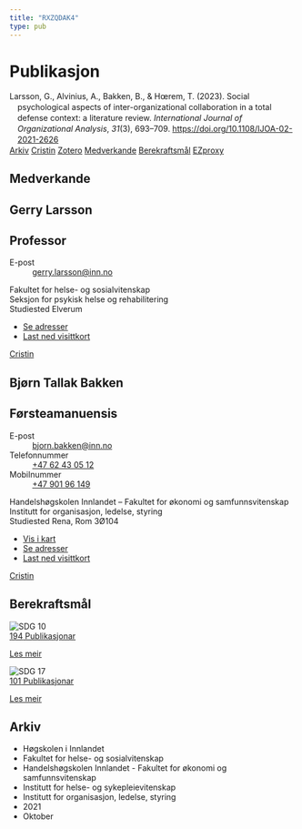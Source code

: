 ```yaml
---
title: "RXZQDAK4"
type: pub
---
```

<h1>Publikasjon</h1>
<article id="csl-bib-container-RXZQDAK4" class="csl-bib-container">
  <div class="csl-bib-body" style="line-height: 1.35; padding-left: 1em; text-indent:-1em;">
  <div class="csl-entry">Larsson, G., Alvinius, A., Bakken, B., &amp; H&#x153;rem, T. (2023). Social psychological aspects of inter-organizational collaboration in a total defense context: a literature review. <i>International Journal of Organizational Analysis</i>, <i>31</i>(3), 693&#x2013;709. <a href="https://doi.org/10.1108/IJOA-02-2021-2626">https://doi.org/10.1108/IJOA-02-2021-2626</a></div>
</div>
  <div class="csl-bib-buttons">
    <a href="#taxonomy-article-RXZQDAK4" class="csl-bib-button">Arkiv</a>
    <a href alt="Cristin URL" class="csl-bib-button">Cristin</a>
    <a href alt="Zotero URL" class="csl-bib-button">Zotero</a>
    <a href="#contributors-article-RXZQDAK4" class="csl-bib-button">Medverkande</a>
    <a href="#sdg-article-RXZQDAK4" class="csl-bib-button">Berekraftsmål</a>
    <a href="http://ezproxy.inn.no/login?url=https://doi.org/10.1108/IJOA-02-2021-2626" class="csl-bib-button">EZproxy</a>
  </div>
  <div id="csl-bib-meta-container-RXZQDAK4"></div>
</article>
<div id="csl-bib-meta-RXZQDAK4" class="csl-bib-meta">
  <article id="contributors-article-RXZQDAK4" class="contributors-article">
    <h1>Medverkande</h1>
    <div class="personas">
<div class="vrtx-hinn-person-card">
<div class="photo">
<i class="lar la-user-circle missing-person"></i>
</div>
<div class="info">
<hgroup><h1>Gerry Larsson</h1>
<h2>Professor</h2>
</hgroup><dl>
<dt>E-post</dt>
<dd>
<a href="mailto:gerry.larsson@inn.no">gerry.larsson@inn.no</a>
</dd>
</dl>
<p>
Fakultet for helse- og sosialvitenskap<br>
Seksjon for psykisk helse og rehabilitering<br>
Studiested Elverum
</p>
<ul class="vrtx-hinn-links">
<li><a href="https://www.inn.no/finn-en-ansatt/gerry-larsson.html#vrtx-hinn-addresses">Se adresser</a></li>
<li><a href="https://www.inn.no/finn-en-ansatt/gerry-larsson.html?vrtx=vcf">Last ned visittkort</a></li>
</ul>
</div>
</div>
<a href="https://app.cristin.no/persons/show.jsf?id=50941" alt="Cristin URL" class="personas-cristin">Cristin</a>
</div> <div class="personas">
<div class="vrtx-hinn-person-card">
<div class="photo">
<i class="lar la-user-circle missing-person"></i>
</div>
<div class="info">
<hgroup><h1>Bjørn Tallak Bakken</h1>
<h2>Førsteamanuensis</h2>
</hgroup><dl>
<dt>E-post</dt>
<dd>
<a href="mailto:bjorn.bakken@inn.no">bjorn.bakken@inn.no</a>
</dd>
<dt>Telefonnummer</dt>
<dd><a href="tel:+4762430512">
+47 62 43 05 12
</a></dd>
<dt>Mobilnummer</dt>
<dd><a href="tel:+4790196149">
+47 901 96 149
</a></dd>
</dl>
<p>
Handelshøgskolen Innlandet – Fakultet for økonomi og samfunnsvitenskap<br>
Institutt for organisasjon, ledelse, styring<br>
Studiested Rena,
Rom 3Ø104
</p>
<ul class="vrtx-hinn-links">
<li><a href="https://www.google.com/maps?q=61.13620,11.37454">Vis i kart</a></li>
<li><a href="https://www.inn.no/finn-en-ansatt/bjorn-bakken.html#vrtx-hinn-addresses">Se adresser</a></li>
<li><a href="https://www.inn.no/finn-en-ansatt/bjorn-bakken.html?vrtx=vcf">Last ned visittkort</a></li>
</ul>
</div>
</div>
<a href="https://app.cristin.no/persons/show.jsf?id=449169" alt="Cristin URL" class="personas-cristin">Cristin</a>
</div>
  </article>
  <article id="sdg-article-RXZQDAK4" class="sdg-article">
    <h1>Berekraftsmål</h1>
    <div class="sdg-container"><div id="sdg10" class="sdg">
<img src="{{< params subfolder >}}images/sdg/sdg10_no.png" class="image" alt="SDG 10">
<div class="sdg-overlay">
<a href="{{< params subfolder >}}no/archive/?sdg=10#archive" class="sdg-publication-count"><span>194</span> Publikasjonar</a>
<p><a href="https://www.fn.no/om-fn/fns-baerekraftsmaal/mindre-ulikhet?lang=nno-NO" class="sdg-read-more">Les meir</a></p>
</div>
</div> <div id="sdg17" class="sdg">
<img src="{{< params subfolder >}}images/sdg/sdg17_no.png" class="image" alt="SDG 17">
<div class="sdg-overlay">
<a href="{{< params subfolder >}}no/archive/?sdg=17#archive" class="sdg-publication-count"><span>101</span> Publikasjonar</a>
<p><a href="https://www.fn.no/om-fn/fns-baerekraftsmaal/samarbeid-for-aa-naa-maalene?lang=nno-NO" class="sdg-read-more">Les meir</a></p>
</div>
</div></div>
  </article>
  <article id="taxonomy-article-RXZQDAK4" class="taxonomy-article">
    <h1>Arkiv</h1>
    <ul>
      <li>Høgskolen i Innlandet</li>
      <li>Fakultet for helse- og sosialvitenskap</li>
      <li>Handelshøgskolen Innlandet - Fakultet for økonomi og samfunnsvitenskap</li>
      <li>Institutt for helse- og sykepleievitenskap</li>
      <li>Institutt for organisasjon, ledelse, styring</li>
      <li>2021</li>
      <li>Oktober</li>
    </ul>
  </article>
</div>
